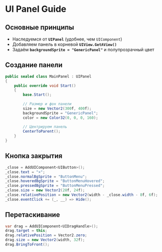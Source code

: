 # UI Panel Guide

## Основные принципы
- Наследуемся от **`UIPanel`** (удобнее, чем `UIComponent`)
- Добавляем панель в корневой **`UIView.GetAView()`**
- Задаём **`backgroundSprite = "GenericPanel"`** и полупрозрачный цвет

## Создание панели
```csharp
public sealed class MainPanel : UIPanel
{
    public override void Start()
    {
        base.Start();
        
        // Размер и фон панели
        size = new Vector2(300f, 400f);
        backgroundSprite = "GenericPanel";
        color = new Color32(0, 0, 0, 160);
        
        // Центрируем панель
        CenterToParent();
    }
}
```

## Кнопка закрытия
```csharp
_close = AddUIComponent<UIButton>();
_close.text = "×";
_close.normalBgSprite = "ButtonMenu";
_close.hoveredBgSprite = "ButtonMenuHovered";
_close.pressedBgSprite = "ButtonMenuPressed";
_close.size = new Vector2(28f, 24f);
_close.relativePosition = new Vector2(width - _close.width - 8f, 6f);
_close.eventClick += (_, __) => Hide();
```

## Перетаскивание
```csharp
var drag = AddUIComponent<UIDragHandle>();
drag.target = this;
drag.relativePosition = Vector2.zero;
drag.size = new Vector2(width, 32f);
drag.BringToFront();
```